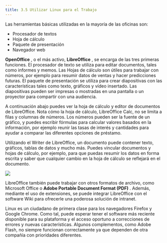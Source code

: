 ```yaml
---
title: 3.5 Utilizar Linux para el Trabajo
---
```


Las herramientas básicas utilizadas en la mayoría de las oficinas son:

* Procesador de textos
* Hoja de cálculo
* Paquete de presentación
* Navegador web

**OpenOffice** , o el más activo, **LibreOffice** , se encarga de las tres primeras funciones. El procesador de texto se utiliza para editar documentos, tales como informes y memos. Las Hojas de cálculo son útiles para trabajar con números, por ejemplo para resumir datos de ventas y hacer predicciones futuras. El paquete de presentación se utiliza para crear diapositivas con las características tales como texto, gráficos y vídeo insertado. Las diapositivas pueden ser impresas o mostradas en una pantalla o un proyector para compartir con una audiencia.

A continuación abajo puedes ver la hoja de cálculo y editor de documentos de LibreOffice. Nota cómo la hoja de cálculo, LibreOffice Calc, no se limita a filas y columnas de números. Los números pueden ser la fuente de un gráfico, y puedes escribir fórmulas para calcular valores basados en la información, por ejemplo reunir las tasas de interés y cantidades para ayudar a comparar las diferentes opciones de préstamo.

Utilizando el Writer de LibreOffice, un documento puede contener texto, gráficos, tablas de datos y mucho más. Puedes vincular documentos y hojas de cálculo, por ejemplo, para que puedas resumir los datos en forma escrita y saber que cualquier cambio en la hoja de cálculo se reflejará en el documento.

![](https://ndg-content-dev.s3.amazonaws.com/media/images/3.6_1.png)

LibreOffice también puede trabajar con otros formatos de archivo, como Microsoft Office o **Adobe Portable Document Format (PDF)** . Además, mediante el uso de extensiones, se puede integrar LibreOffice con el software Wiki para ofrecerle una poderosa solución de intranet.

Linux es un ciudadano de primera clase para los navegadores Firefox y Google Chrome. Como tal, puede esperar tener el software más reciente disponible para su plataforma y el acceso oportuno a correcciones de errores y nuevas características. Algunos complementos, como Adobe Flash, no siempre funcionan correctamente ya que dependen de otra compañía con prioridades diferentes.
